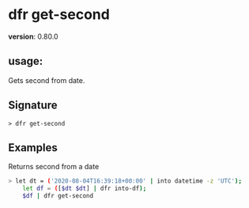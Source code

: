 # dfr get-second

**version**: 0.80.0

## **usage**:

Gets second from date.

## Signature

`> dfr get-second `

## Examples

Returns second from a date

```bash
> let dt = ('2020-08-04T16:39:18+00:00' | into datetime -z 'UTC');
    let df = ([$dt $dt] | dfr into-df);
    $df | dfr get-second
```
